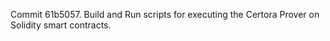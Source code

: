 Commit 61b5057.                    Build and Run scripts for executing the Certora Prover on Solidity smart contracts.